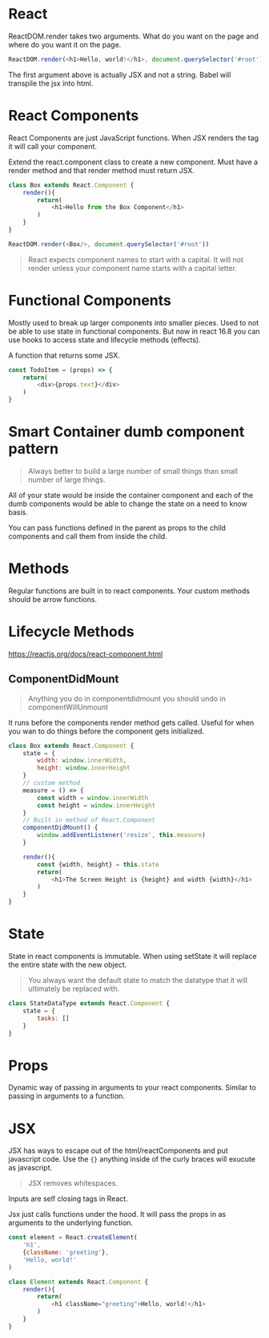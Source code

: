 # React

ReactDOM.render takes two arguments. What do you want on the page and where do you want it on the page.

```js
ReactDOM.render(<h1>Hello, world!</h1>, document.querySelector('#root'))
```

The first argument above is actually JSX and not a string. Babel will transpile the jsx into html.

# React Components

React Components are just JavaScript functions. When JSX renders the tag it will call your component.

Extend the react.component class to create a new component. Must have a render method and that render method must return JSX.

```js
class Box extends React.Component {
    render(){
        return(
            <h1>Hello from the Box Component</h1>
        )
    }
}

ReactDOM.render(<Box/>, document.querySelector('#root'))
```

> React expects component names to start with a capital. It will not render unless your component name starts with a capital letter.

# Functional Components

Mostly used to break up larger components into smaller pieces. Used to not be able to use state in functional components. But now in react 16.8 you can use hooks to access state and lifecycle methods (effects). 

A function that returns some JSX.

```js
const TodoItem = (props) => {
    return(
        <div>{props.text}</div>
    )
}
```

# Smart Container dumb component pattern

> Always better to build a large number of small things than small number of large things.

All of your state would be inside the container component and each of the dumb components would be able to change the state on a need to know basis.

You can pass functions defined in the parent as props to the child components and call them from inside the child. 

# Methods

Regular functions are built in to react components. Your custom methods should be arrow functions.

# Lifecycle Methods

https://reactjs.org/docs/react-component.html

## ComponentDidMount

> Anything you do in componentdidmount you should undo in componentWillUnmount

It runs before the components render method gets called. Useful for when you wan to do things before the component gets initialized.

```js
class Box extends React.Component {
    state = {
        width: window.innerWidth,
        height: window.innerHeight
    }
    // custom method
    measure = () => {
        const width = window.innerWidth
        const height = window.innerHeight
    }
    // Built in method of React.Component
    componentDidMount() {
        window.addEventListener('resize', this.measure)
    }

    render(){
        const {width, height} = this.state
        return(
            <h1>The Screen Height is {height} and width {width}</h1>
        )
    }
}
```

# State

State in react components is immutable. When using setState it will replace the entire state with the new object.

> You always want the default state to match the datatype that it will ultimately be replaced with.

```js
class StateDataType extends React.Component {
    state = {
        tasks: []
    }
}
```

# Props

Dynamic way of passing in arguments to your react components. Similar to passing in arguments to a function.

# JSX

JSX has ways to escape out of the html/reactComponents and put javascript code. Use the `{}` anything inside of the curly braces will exucute as javascript.

> JSX removes whitespaces.

Inputs are self closing tags in React.

Jsx just calls functions under the hood. It will pass the props in as arguments to the underlying function.

```js
const element = React.createElement(
    'h1',
    {className: 'greeting'},
    'Hello, world!'
)

class Element extends React.Component {
    render(){
        return(
            <h1 className="greeting">Hello, world!</h1>
        )
    }  
}
```